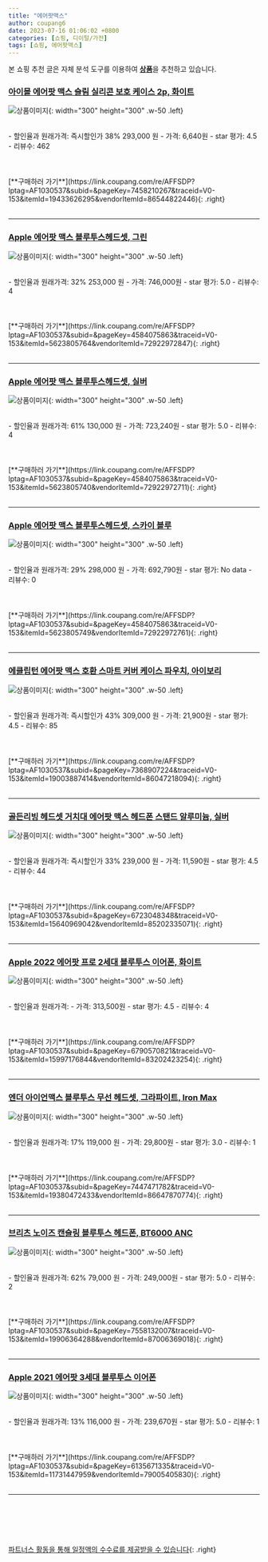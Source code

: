 ```yaml
---
title: "에어팟맥스"
author: coupang6
date: 2023-07-16 01:06:02 +0800
categories: [쇼핑, 디이털/가전]
tags: [쇼핑, 에어팟맥스]
---
```


본 쇼핑 추천 글은 자체 분석 도구를 이용하여 [**상품**](https://link.coupang.com/a/bao1ui)을 추천하고 있습니다.

### [아이몰 에어팟 맥스 슬림 실리콘 보호 케이스 2p, 화이트](https://link.coupang.com/re/AFFSDP?lptag=AF1030537&subid=&pageKey=7458210267&traceid=V0-153&itemId=19433626295&vendorItemId=86544822446)

![상품이미지](https://thumbnail6.coupangcdn.com/thumbnails/remote/230x230ex/image/rs_quotation_api/tbv7g6gl/c954a5f82d82403b9549435d1aeebf4e.jpg){: width="300" height="300" .w-50 .left}


<br>
- 할인율과 원래가격: 즉시할인가 38%  293,000   원
- 가격: 6,640원
- star 평가: 4.5
- 리뷰수: 462
<br>
<br>
<br>
<br>
[**구매하러 가기**](https://link.coupang.com/re/AFFSDP?lptag=AF1030537&subid=&pageKey=7458210267&traceid=V0-153&itemId=19433626295&vendorItemId=86544822446){: .right}
<br>
<br>

---

### [Apple 에어팟 맥스 블루투스헤드셋, 그린](https://link.coupang.com/re/AFFSDP?lptag=AF1030537&subid=&pageKey=4584075863&traceid=V0-153&itemId=5623805764&vendorItemId=72922972847)

![상품이미지](https://thumbnail9.coupangcdn.com/thumbnails/remote/230x230ex/image/retail/images/2223265182127-5b60b976-d56b-4e8a-ac18-e96942977bdb.jpg){: width="300" height="300" .w-50 .left}


<br>
- 할인율과 원래가격: 32%  253,000   원
- 가격: 746,000원
- star 평가: 5.0
- 리뷰수: 4
<br>
<br>
<br>
<br>
[**구매하러 가기**](https://link.coupang.com/re/AFFSDP?lptag=AF1030537&subid=&pageKey=4584075863&traceid=V0-153&itemId=5623805764&vendorItemId=72922972847){: .right}
<br>
<br>

---

### [Apple 에어팟 맥스 블루투스헤드셋, 실버](https://link.coupang.com/re/AFFSDP?lptag=AF1030537&subid=&pageKey=4584075863&traceid=V0-153&itemId=5623805740&vendorItemId=72922972711)

![상품이미지](https://thumbnail6.coupangcdn.com/thumbnails/remote/230x230ex/image/retail/images/218005008681-0735e1ea-25ea-4d80-b172-74d4cfee0812.jpg){: width="300" height="300" .w-50 .left}


<br>
- 할인율과 원래가격: 61%  130,000   원
- 가격: 723,240원
- star 평가: 5.0
- 리뷰수: 4
<br>
<br>
<br>
<br>
[**구매하러 가기**](https://link.coupang.com/re/AFFSDP?lptag=AF1030537&subid=&pageKey=4584075863&traceid=V0-153&itemId=5623805740&vendorItemId=72922972711){: .right}
<br>
<br>

---

### [Apple 에어팟 맥스 블루투스헤드셋, 스카이 블루](https://link.coupang.com/re/AFFSDP?lptag=AF1030537&subid=&pageKey=4584075863&traceid=V0-153&itemId=5623805749&vendorItemId=72922972761)

![상품이미지](https://thumbnail7.coupangcdn.com/thumbnails/remote/230x230ex/image/retail/images/183201901284-847fb913-2a07-4489-b8af-5e7c4bb5740f.jpg){: width="300" height="300" .w-50 .left}


<br>
- 할인율과 원래가격: 29%  298,000   원
- 가격: 692,790원
- star 평가: No data
- 리뷰수: 0
<br>
<br>
<br>
<br>
[**구매하러 가기**](https://link.coupang.com/re/AFFSDP?lptag=AF1030537&subid=&pageKey=4584075863&traceid=V0-153&itemId=5623805749&vendorItemId=72922972761){: .right}
<br>
<br>

---

### [에클립턴 에어팟 맥스 호환 스마트 커버 케이스 파우치, 아이보리](https://link.coupang.com/re/AFFSDP?lptag=AF1030537&subid=&pageKey=7368907224&traceid=V0-153&itemId=19003887414&vendorItemId=86047218094)

![상품이미지](https://thumbnail7.coupangcdn.com/thumbnails/remote/230x230ex/image/vendor_inventory/34d5/ca14e7722039b0cf04c1abba66c5753331d66bc81d6de44b10e113bcb30c.jpg){: width="300" height="300" .w-50 .left}


<br>
- 할인율과 원래가격: 즉시할인가 43%  309,000   원
- 가격: 21,900원
- star 평가: 4.5
- 리뷰수: 85
<br>
<br>
<br>
<br>
[**구매하러 가기**](https://link.coupang.com/re/AFFSDP?lptag=AF1030537&subid=&pageKey=7368907224&traceid=V0-153&itemId=19003887414&vendorItemId=86047218094){: .right}
<br>
<br>

---

### [골든리빙 헤드셋 거치대 에어팟 맥스 헤드폰 스탠드 알루미늄, 실버](https://link.coupang.com/re/AFFSDP?lptag=AF1030537&subid=&pageKey=6723048348&traceid=V0-153&itemId=15640969042&vendorItemId=85202335071)

![상품이미지](https://thumbnail8.coupangcdn.com/thumbnails/remote/230x230ex/image/vendor_inventory/f516/3429e962ea39d6a3e2218143da43c2a60151193471f09287bc52a568ae6a.jpeg){: width="300" height="300" .w-50 .left}


<br>
- 할인율과 원래가격: 즉시할인가 33%  239,000   원
- 가격: 11,590원
- star 평가: 4.5
- 리뷰수: 44
<br>
<br>
<br>
<br>
[**구매하러 가기**](https://link.coupang.com/re/AFFSDP?lptag=AF1030537&subid=&pageKey=6723048348&traceid=V0-153&itemId=15640969042&vendorItemId=85202335071){: .right}
<br>
<br>

---

### [Apple 2022 에어팟 프로 2세대 블루투스 이어폰, 화이트](https://link.coupang.com/re/AFFSDP?lptag=AF1030537&subid=&pageKey=6790570821&traceid=V0-153&itemId=15997176844&vendorItemId=83202423254)

![상품이미지](https://thumbnail7.coupangcdn.com/thumbnails/remote/230x230ex/image/retail/images/2022/09/21/15/3/33936cab-016e-41a1-bc44-94cdfffe0a5e.jpg){: width="300" height="300" .w-50 .left}


<br>
- 할인율과 원래가격: 
- 가격: 313,500원
- star 평가: 4.5
- 리뷰수: 4
<br>
<br>
<br>
<br>
[**구매하러 가기**](https://link.coupang.com/re/AFFSDP?lptag=AF1030537&subid=&pageKey=6790570821&traceid=V0-153&itemId=15997176844&vendorItemId=83202423254){: .right}
<br>
<br>

---

### [엔더 아이언맥스 블루투스 무선 헤드셋, 그라파이트, Iron Max](https://link.coupang.com/re/AFFSDP?lptag=AF1030537&subid=&pageKey=7447471782&traceid=V0-153&itemId=19380472433&vendorItemId=86647870774)

![상품이미지](https://thumbnail9.coupangcdn.com/thumbnails/remote/230x230ex/image/rs_quotation_api/h9zjgwwf/74dcf2029e6d4ebb81541416220b69fb.jpg){: width="300" height="300" .w-50 .left}


<br>
- 할인율과 원래가격: 17%  119,000   원
- 가격: 29,800원
- star 평가: 3.0
- 리뷰수: 1
<br>
<br>
<br>
<br>
[**구매하러 가기**](https://link.coupang.com/re/AFFSDP?lptag=AF1030537&subid=&pageKey=7447471782&traceid=V0-153&itemId=19380472433&vendorItemId=86647870774){: .right}
<br>
<br>

---

### [브리츠 노이즈 캔슬링 블루투스 헤드폰, BT6000 ANC](https://link.coupang.com/re/AFFSDP?lptag=AF1030537&subid=&pageKey=7558132007&traceid=V0-153&itemId=19906364288&vendorItemId=87006369018)

![상품이미지](https://thumbnail10.coupangcdn.com/thumbnails/remote/230x230ex/image/retail/images/2023/08/28/9/8/2ffecb65-fa35-4c17-b791-b907d184fb6c.jpg){: width="300" height="300" .w-50 .left}


<br>
- 할인율과 원래가격: 62%  79,000   원
- 가격: 249,000원
- star 평가: 5.0
- 리뷰수: 2
<br>
<br>
<br>
<br>
[**구매하러 가기**](https://link.coupang.com/re/AFFSDP?lptag=AF1030537&subid=&pageKey=7558132007&traceid=V0-153&itemId=19906364288&vendorItemId=87006369018){: .right}
<br>
<br>

---

### [Apple 2021 에어팟 3세대 블루투스 이어폰](https://link.coupang.com/re/AFFSDP?lptag=AF1030537&subid=&pageKey=6135671335&traceid=V0-153&itemId=11731447959&vendorItemId=79005405830)

![상품이미지](https://thumbnail7.coupangcdn.com/thumbnails/remote/230x230ex/image/retail/images/7093037451552247-2a67e10a-1d1c-43fa-b170-36000eebcd6f.jpg){: width="300" height="300" .w-50 .left}


<br>
- 할인율과 원래가격: 13%  116,000   원
- 가격: 239,670원
- star 평가: 5.0
- 리뷰수: 1
<br>
<br>
<br>
<br>
[**구매하러 가기**](https://link.coupang.com/re/AFFSDP?lptag=AF1030537&subid=&pageKey=6135671335&traceid=V0-153&itemId=11731447959&vendorItemId=79005405830){: .right}
<br>
<br>

---
<br><br><br><br><br> [파트너스 활동을 통해 일정액의 수수료를 제공받을 수 있습니다](https://link.coupang.com/a/bao1ui){: .right}